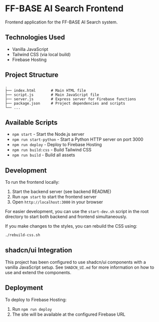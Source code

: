 # FF-BASE AI Search Frontend

Frontend application for the FF-BASE AI Search system.

## Technologies Used

- Vanilla JavaScript
- Tailwind CSS (via local build)
- Firebase Hosting

## Project Structure

```
.
├── index.html       # Main HTML file
├── script.js        # Main JavaScript file
├── server.js        # Express server for Firebase functions
├── package.json     # Project dependencies and scripts
└── ...
```

## Available Scripts

- `npm start` - Start the Node.js server
- `npm run start-python` - Start a Python HTTP server on port 3000
- `npm run deploy` - Deploy to Firebase Hosting
- `npm run build:css` - Build Tailwind CSS
- `npm run build` - Build all assets

## Development

To run the frontend locally:

1. Start the backend server (see backend README)
2. Run `npm start` to start the frontend server
3. Open `http://localhost:3000` in your browser

For easier development, you can use the `start-dev.sh` script in the root directory to start both backend and frontend simultaneously.

If you make changes to the styles, you can rebuild the CSS using:
```bash
./rebuild-css.sh
```

## shadcn/ui Integration

This project has been configured to use shadcn/ui components with a vanilla JavaScript setup. 
See `SHADCN_UI.md` for more information on how to use and extend the components.

## Deployment

To deploy to Firebase Hosting:

1. Run `npm run deploy`
2. The site will be available at the configured Firebase URL